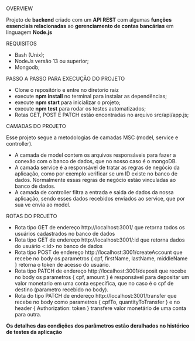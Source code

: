 OVERVIEW

Projeto de **backend** criado com um **API REST** com algumas **funções essenciais relacionadas** ao **gerenciamento de contas bancárias** em linguagem **Node.js**

REQUISITOS

- Bash (Unix);
- NodeJs versão 13 ou superior;
- Mongodb;

PASSO A PASSO PARA EXECUÇÃO DO PROJETO

- Clone o repositório e entre no diretorio raiz
- execute **npm install** no terminal para instalar as dependências;
- execute **npm start** para inicializar o projeto;
- execute **npm test** para rodar os testes automatizados;
- Rotas GET, POST E PATCH estão encontradas no arquivo src/api/app.js;

CAMADAS DO PROJETO

Esse projeto segue a metodologias de camadas MSC (model, service e controller).
   - A camada de model contem os arquivos responsáveis para fazer a conexão com o banco de dados, que no nosso caso é o mongoDB.
   - A camada service é a responsável de tratar as regras de negócio da aplicação, como por exemplo verificar se um ID existe no banco de dados. Normalmente essas regras de negócio estão vinculadas ao banco de dados.
   - A camada de controller filtra a entrada e saida de dados da nossa aplicação, sendo esses dados recebidos enviados ao service, que por sua ve envia ao model.

ROTAS DO PROJETO


- Rota tipo GET de endereço http://localhost:3001/ que retorna todos os usuários cadastrados no banco de dados
- Rota tipo GET de endereço http://localhost:3001/:id que retorna dados do usuário <:id> no banco de dados
- Rota tipo POST de endereço http://localhost:3001/createAccount que recebe no body os parametros { cpf, firstName, lastName, middleName } retorna o token de acesso do usuário.
- Rota tipo PATCH de endereço http://localhost:3001/deposit que recebe no body os parametros { cpf, amount } é responsável para depositar um valor monetario em uma conta especifica, que no caso é o cpf de destino (parametro recebido no body).
- Rota do tipo PATCH de endereço http://localhost:3001/transfer que recebe no body como parametros { cpfTo, quantityToTransfer } e no header { Authorization: token } transfere valor monetário de uma conta para outra.

**Os detalhes das condições dos parâmetros estão deralhados no histórico de testes da aplicação**
    
